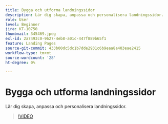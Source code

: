 ```yaml
---
title: Bygga och utforma landningssidor
description: Lär dig skapa, anpassa och personalisera landningssidor.
role: User
level: Beginner
jira: KT-10750
thumbnail: 345469.jpeg
exl-id: 2a7493c0-9627-4eb8-a01c-447f889b65f1
feature: Landing Pages
source-git-commit: 433b00dc5dc1b7dde2931c6b9eaa8a403eae2415
workflow-type: tm+mt
source-wordcount: '28'
ht-degree: 0%

---
```


# Bygga och utforma landningssidor

Lär dig skapa, anpassa och personalisera landningssidor.

>[!VIDEO](https://video.tv.adobe.com/v/345469/?quality=12&learn=on)
